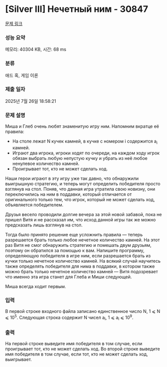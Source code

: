 # [Silver III] Нечетный ним - 30847 

[문제 링크](https://www.acmicpc.net/problem/30847) 

### 성능 요약

메모리: 40304 KB, 시간: 68 ms

### 분류

애드 혹, 게임 이론

### 제출 일자

2025년 7월 26일 18:58:21

### 문제 설명

<p>Миша и Глеб очень любят знаменитую игру ним. Напомним вкратце её правила:</p>

<ul>
	<li>На столе лежат N кучек камней, в кучке с номером i содержится a<sub>i</sub> камней.</li>
	<li>Играют два игрока, игроки ходят по очереди, на каждом ходу игрок обязан выбрать любую непустую кучку и убрать из неё любое ненулевое количество камней.</li>
	<li>Проигрывает тот, кто не может сделать ход.</li>
</ul>

<p>Наши герои играют в эту игру уже так давно, что обнаружили выигрышную стратегию, и теперь могут определить победителя просто взглянув на стол. Поняв, что данная игра утратила свою новизну, они переключились на ним в поддавки, который отличается от оригинального только тем, что игрок, который не может сделать ход, объявляется победителем.</p>

<p>Друзья весело проводили долгие вечера за этой новой забавой, пока не пришел Витя и не рассказал им, что исход данной игры так же можно предсказать лишь взглянув на стол.</p>

<p>Тогда было принято решение еще усложнить правила — теперь разрешается брать только любое нечетное количество камней. На этот раз Витя не смог обнаружить стратегию и помешать двум друзьям, поэтому он обратился за помощью к вам. Напишите программу, определяющую победителя в игре ним, если разрешается брать из кучки только нечетное количество камней. На всякий случай научитесь также определять победителя для нима в поддавки, в котором также можно брать только нечетное количество камней — Витя подозревает что именно эта игра станет для Глеба и Миши следующей.</p>

<p>Миша всегда ходит первым.</p>

### 입력 

 <p>В первой строке входного файла записано единственное число N, 1 ⩽ N ⩽ 10<sup>5</sup>. Следующая строка содержит N чисел a<sub>i</sub>, 1 ⩽ a<sub>i</sub> ⩽ 10<sup>9</sup>.</p>

### 출력 

 <p>На первой строке выведите имя победителя в том случае, если проигрывает тот, кто не может сделать ход. Во второй строке выведите имя победителя в том случае, если тот, кто не может сделать ход, выигрывает.</p>

